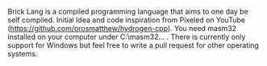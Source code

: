 Brick Lang is a compiled programming language that aims to one day be self compiled. Initial Idea and code inspiration from Pixeled on YouTube (https://github.com/orosmatthew/hydrogen-cpp).  You need masm32 installed on your computer under C:\masm32\... . 
There is currently only support for Windows but feel free to write a pull request for other operating systems. 
